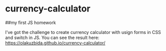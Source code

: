 # currency-calculator

##my first JS homework

I've got the challenge to create currency calculator with usign forms in CSS and switch in JS.
You can see the result here: 
https://olakuzbida.github.io/currency-calculator/
